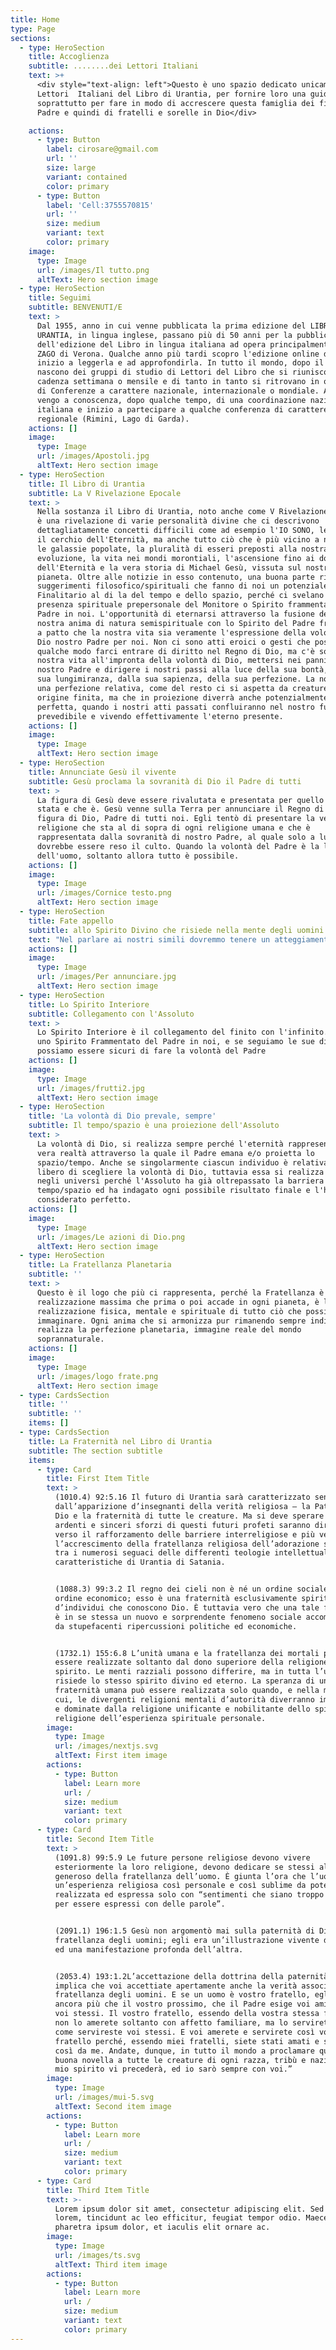 ```yaml
---
title: Home
type: Page
sections:
  - type: HeroSection
    title: Accoglienza
    subtitle: ........dei Lettori Italiani
    text: >+
      <div style="text-align: left">Questo è uno spazio dedicato unicamente ai
      Lettori  Italiani del Libro di Urantia, per fornire loro una guida, ma
      soprattutto per fare in modo di accrescere questa famiglia dei figli del
      Padre e quindi di fratelli e sorelle in Dio</div>

    actions:
      - type: Button
        label: cirosare@gmail.com
        url: ''
        size: large
        variant: contained
        color: primary
      - type: Button
        label: 'Cell:3755570815'
        url: ''
        size: medium
        variant: text
        color: primary
    image:
      type: Image
      url: /images/Il tutto.png
      altText: Hero section image
  - type: HeroSection
    title: Seguimi
    subtitle: BENVENUTI/E
    text: >
      Dal 1955, anno in cui venne pubblicata la prima edizione del LIBRO DI
      URANTIA, in lingua inglese, passano più di 50 anni per la pubblicazione
      dell'edizione del Libro in lingua italiana ad opera principalmente di MEMO
      ZAGO di Verona. Qualche anno più tardi scopro l'edizione online del Libro,
      inizio a leggerla e ad approfondirla. In tutto il mondo, dopo il 1955,
      nascono dei gruppi di studio di Lettori del Libro che si riuniscono con
      cadenza settimana o mensile e di tanto in tanto si ritrovano in occasioni
      di Conferenze a carattere nazionale, internazionale o mondiale. Anche io
      vengo a conoscenza, dopo qualche tempo, di una coordinazione nazionale
      italiana e inizio a partecipare a qualche conferenza di carattere
      regionale (Rimini, Lago di Garda).
    actions: []
    image:
      type: Image
      url: /images/Apostoli.jpg
      altText: Hero section image
  - type: HeroSection
    title: Il Libro di Urantia
    subtitle: La V Rivelazione Epocale
    text: >
      Nella sostanza il Libro di Urantia, noto anche come V Rivelazione Epocale,
      è una rivelazione di varie personalità divine che ci descrivono
      dettagliatamente concetti difficili come ad esempio l'IO SONO, le Deità e
      il cerchio dell'Eternità, ma anche tutto ciò che è più vicino a noi, come
      le galassie popolate, la pluralità di esseri preposti alla nostra
      evoluzione, la vita nei mondi morontiali, l'ascensione fino ai domini
      dell'Eternità e la vera storia di Michael Gesù, vissuta sul nostro
      pianeta. Oltre alle notizie in esso contenuto, una buona parte riporta i
      suggerimenti filosofico/spirituali che fanno di noi un potenziale
      Finalitario al di la del tempo e dello spazio, perché ci svelano la
      presenza spirituale prepersonale del Monitore o Spirito frammentato del
      Padre in noi. L'opportunità di eternarsi attraverso la fusione della
      nostra anima di natura semispirituale con lo Spirito del Padre frammentato
      a patto che la nostra vita sia veramente l'espressione della volontà di
      Dio nostro Padre per noi. Non ci sono atti eroici o gesti che possano in
      qualche modo farci entrare di diritto nel Regno di Dio, ma c'è soltanto la
      nostra vita all'impronta della volontà di Dio, mettersi nei panni di
      nostro Padre e dirigere i nostri passi alla luce della sua bontà, della
      sua lungimiranza, dalla sua sapienza, della sua perfezione. La nostra sarà
      una perfezione relativa, come del resto ci si aspetta da creature di
      origine finita, ma che in proiezione diverrà anche potenzialmente
      perfetta, quando i nostri atti passati confluiranno nel nostro futuro più
      prevedibile e vivendo effettivamente l'eterno presente.
    actions: []
    image:
      type: Image
      altText: Hero section image
  - type: HeroSection
    title: Annunciate Gesù il vivente
    subtitle: Gesù proclama la sovranità di Dio il Padre di tutti
    text: >
      La figura di Gesù deve essere rivalutata e presentata per quello che è
      stata e che è. Gesù venne sulla Terra per annunciare il Regno di Dio e la
      figura di Dio, Padre di tutti noi. Egli tentò di presentare la vera
      religione che sta al di sopra di ogni religione umana e che è
      rappresentata dalla sovranità di nostro Padre, al quale solo a lui
      dovrebbe essere reso il culto. Quando la volontà del Padre è la legge
      dell'uomo, soltanto allora tutto è possibile.
    actions: []
    image:
      type: Image
      url: /images/Cornice testo.png
      altText: Hero section image
  - type: HeroSection
    title: Fate appello
    subtitle: allo Spirito Divino che risiede nella mente degli uomini
    text: "Nel parlare ai nostri simili dovremmo tenere un atteggiamento simile a quello che ci disse Gesù: Ecco, io sto alla porta e busso: se uno ode la mia voce e apre la porta, io entrerò da lui e cenerò con lui ed egli con me. (Ap 3:14)\n\nVenite a me, voi tutti, che siete affaticati e oppressi, e io vi ristorerò.\_Prendete il mio giogo sopra di voi e imparate da me, che sono mite e umile di cuore,\_*e troverete ristoro*\_per le vostre anime.\_Il mio giogo infatti è dolce e il mio carico leggero». (Mt 11:28)\n"
    actions: []
    image:
      type: Image
      url: /images/Per annunciare.jpg
      altText: Hero section image
  - type: HeroSection
    title: Lo Spirito Interiore
    subtitle: Collegamento con l'Assoluto
    text: >
      Lo Spirito Interiore è il collegamento del finito con l'infinito. Abbiamo
      uno Spirito Frammentato del Padre in noi, e se seguiamo le sue direttive
      possiamo essere sicuri di fare la volontà del Padre
    actions: []
    image:
      type: Image
      url: /images/frutti2.jpg
      altText: Hero section image
  - type: HeroSection
    title: 'La volontà di Dio prevale, sempre'
    subtitle: Il tempo/spazio è una proiezione dell'Assoluto
    text: >
      La volontà di Dio, si realizza sempre perché l'eternità rappresenta la
      vera realtà attraverso la quale il Padre emana e/o proietta lo
      spazio/tempo. Anche se singolarmente ciascun individuo è relativamente
      libero di scegliere la volontà di Dio, tuttavia essa si realizza sempre
      negli universi perché l'Assoluto ha già oltrepassato la barriera del
      tempo/spazio ed ha indagato ogni possibile risultato finale e l'ha
      considerato perfetto.
    actions: []
    image:
      type: Image
      url: /images/Le azioni di Dio.png
      altText: Hero section image
  - type: HeroSection
    title: La Fratellanza Planetaria
    subtitle: ''
    text: >
      Questo è il logo che più ci rappresenta, perché la Fratellanza è la
      realizzazione massima che prima o poi accade in ogni pianeta, è la
      realizzazione fisica, mentale e spirituale di tutto ciò che possiamo mai
      immaginare. Ogni anima che si armonizza pur rimanendo sempre individuale,
      realizza la perfezione planetaria, immagine reale del mondo
      soprannaturale.
    actions: []
    image:
      type: Image
      url: /images/logo frate.png
      altText: Hero section image
  - type: CardsSection
    title: ''
    subtitle: ''
    items: []
  - type: CardsSection
    title: La Fraternità nel Libro di Urantia
    subtitle: The section subtitle
    items:
      - type: Card
        title: First Item Title
        text: >
          (1010.4) 92:5.16 Il futuro di Urantia sarà caratterizzato senza dubbio
          dall’apparizione d’insegnanti della verità religiosa — la Paternità di
          Dio e la fraternità di tutte le creature. Ma si deve sperare che gli
          ardenti e sinceri sforzi di questi futuri profeti saranno diretti meno
          verso il rafforzamento delle barriere interreligiose e più verso
          l’accrescimento della fratellanza religiosa dell’adorazione spirituale
          tra i numerosi seguaci delle differenti teologie intellettuali così
          caratteristiche di Urantia di Satania.


          (1088.3) 99:3.2 Il regno dei cieli non è né un ordine sociale né un
          ordine economico; esso è una fraternità esclusivamente spirituale
          d’individui che conoscono Dio. È tuttavia vero che una tale fraternità
          è in se stessa un nuovo e sorprendente fenomeno sociale accompagnato
          da stupefacenti ripercussioni politiche ed economiche.


          (1732.1) 155:6.8 L’unità umana e la fratellanza dei mortali possono
          essere realizzate soltanto dal dono superiore della religione dello
          spirito. Le menti razziali possono differire, ma in tutta l’umanità
          risiede lo stesso spirito divino ed eterno. La speranza di una
          fraternità umana può essere realizzata solo quando, e nella misura in
          cui, le divergenti religioni mentali d’autorità diverranno impregnate
          e dominate dalla religione unificante e nobilitante dello spirito — la
          religione dell’esperienza spirituale personale.
        image:
          type: Image
          url: /images/nextjs.svg
          altText: First item image
        actions:
          - type: Button
            label: Learn more
            url: /
            size: medium
            variant: text
            color: primary
      - type: Card
        title: Second Item Title
        text: >
          (1091.8) 99:5.9 Le future persone religiose devono vivere
          esteriormente la loro religione, devono dedicare se stessi al servizio
          generoso della fratellanza dell’uomo. È giunta l’ora che l’uomo abbia
          un’esperienza religiosa così personale e così sublime da poter essere
          realizzata ed espressa solo con “sentimenti che siano troppo profondi
          per essere espressi con delle parole”.


          (2091.1) 196:1.5 Gesù non argomentò mai sulla paternità di Dio o sulla
          fratellanza degli uomini; egli era un’illustrazione vivente dell’una
          ed una manifestazione profonda dell’altra.


          (2053.4) 193:1.2L’accettazione della dottrina della paternità di Dio
          implica che voi accettiate apertamente anche la verità associata della
          fratellanza degli uomini. E se un uomo è vostro fratello, egli è
          ancora più che il vostro prossimo, che il Padre esige voi amiate come
          voi stessi. Il vostro fratello, essendo della vostra stessa famiglia,
          non lo amerete soltanto con affetto familiare, ma lo servirete anche
          come servireste voi stessi. E voi amerete e servirete così vostro
          fratello perché, essendo miei fratelli, siete stati amati e serviti
          così da me. Andate, dunque, in tutto il mondo a proclamare questa
          buona novella a tutte le creature di ogni razza, tribù e nazione. Il
          mio spirito vi precederà, ed io sarò sempre con voi.”
        image:
          type: Image
          url: /images/mui-5.svg
          altText: Second item image
        actions:
          - type: Button
            label: Learn more
            url: /
            size: medium
            variant: text
            color: primary
      - type: Card
        title: Third Item Title
        text: >-
          Lorem ipsum dolor sit amet, consectetur adipiscing elit. Sed ante
          lorem, tincidunt ac leo efficitur, feugiat tempor odio. Maecenas
          pharetra ipsum dolor, et iaculis elit ornare ac.
        image:
          type: Image
          url: /images/ts.svg
          altText: Third item image
        actions:
          - type: Button
            label: Learn more
            url: /
            size: medium
            variant: text
            color: primary
---
```

